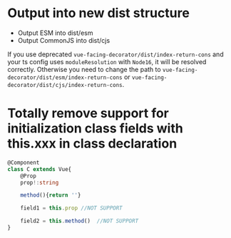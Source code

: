 # Output into new dist structure

* Output ESM into dist/esm
* Output CommonJS into dist/cjs

If you use deprecated `vue-facing-decorator/dist/index-return-cons` and your ts config uses `moduleResolution` with `Node16`, it will be resolved correctly. Otherwise you need to change the path to `vue-facing-decorator/dist/esm/index-return-cons` or `vue-facing-decorator/dist/cjs/index-return-cons`.

# Totally remove support for initialization class fields with this.xxx in class declaration

```ts
@Component
class C extends Vue{
    @Prop
    prop!:string

    method(){return ''}

    field1 = this.prop //NOT SUPPORT

    field2 = this.method()  //NOT SUPPORT
}
```